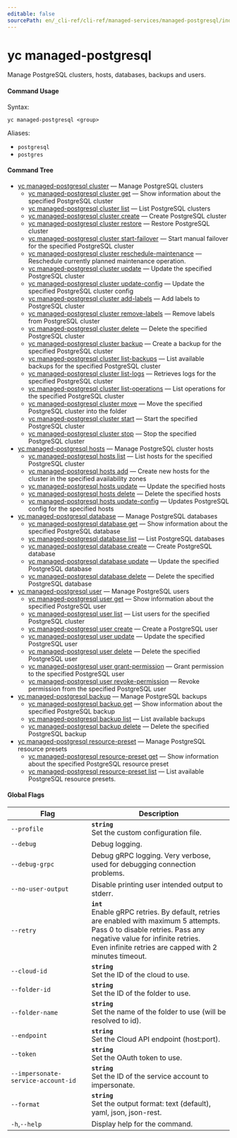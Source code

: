 ```yaml
---
editable: false
sourcePath: en/_cli-ref/cli-ref/managed-services/managed-postgresql/index.md
---
```


# yc managed-postgresql

Manage PostgreSQL clusters, hosts, databases, backups and users.

#### Command Usage

Syntax: 

`yc managed-postgresql <group>`

Aliases: 

- `postgresql`
- `postgres`

#### Command Tree

- [yc managed-postgresql cluster](cluster/index.md) — Manage PostgreSQL clusters
	- [yc managed-postgresql cluster get](cluster/get.md) — Show information about the specified PostgreSQL cluster
	- [yc managed-postgresql cluster list](cluster/list.md) — List PostgreSQL clusters
	- [yc managed-postgresql cluster create](cluster/create.md) — Create PostgreSQL cluster
	- [yc managed-postgresql cluster restore](cluster/restore.md) — Restore PostgreSQL cluster
	- [yc managed-postgresql cluster start-failover](cluster/start-failover.md) — Start manual failover for the specified PostgreSQL cluster
	- [yc managed-postgresql cluster reschedule-maintenance](cluster/reschedule-maintenance.md) — Reschedule currently planned maintenance operation.
	- [yc managed-postgresql cluster update](cluster/update.md) — Update the specified PostgreSQL cluster
	- [yc managed-postgresql cluster update-config](cluster/update-config.md) — Update the specified PostgreSQL cluster config
	- [yc managed-postgresql cluster add-labels](cluster/add-labels.md) — Add labels to PostgreSQL cluster
	- [yc managed-postgresql cluster remove-labels](cluster/remove-labels.md) — Remove labels from PostgreSQL cluster
	- [yc managed-postgresql cluster delete](cluster/delete.md) — Delete the specified PostgreSQL cluster
	- [yc managed-postgresql cluster backup](cluster/backup.md) — Create a backup for the specified PostgreSQL cluster
	- [yc managed-postgresql cluster list-backups](cluster/list-backups.md) — List available backups for the specified PostgreSQL cluster
	- [yc managed-postgresql cluster list-logs](cluster/list-logs.md) — Retrieves logs for the specified PostgreSQL cluster
	- [yc managed-postgresql cluster list-operations](cluster/list-operations.md) — List operations for the specified PostgreSQL cluster
	- [yc managed-postgresql cluster move](cluster/move.md) — Move the specified PostgreSQL cluster into the folder
	- [yc managed-postgresql cluster start](cluster/start.md) — Start the specified PostgreSQL cluster
	- [yc managed-postgresql cluster stop](cluster/stop.md) — Stop the specified PostgreSQL cluster
- [yc managed-postgresql hosts](hosts/index.md) — Manage PostgreSQL cluster hosts
	- [yc managed-postgresql hosts list](hosts/list.md) — List hosts for the specified PostgreSQL cluster
	- [yc managed-postgresql hosts add](hosts/add.md) — Create new hosts for the cluster in the specified availability zones
	- [yc managed-postgresql hosts update](hosts/update.md) — Update the specified hosts
	- [yc managed-postgresql hosts delete](hosts/delete.md) — Delete the specified hosts
	- [yc managed-postgresql hosts update-config](hosts/update-config.md) — Updates PostgreSQL config for the specified hosts
- [yc managed-postgresql database](database/index.md) — Manage PostgreSQL databases
	- [yc managed-postgresql database get](database/get.md) — Show information about the specified PostgreSQL database
	- [yc managed-postgresql database list](database/list.md) — List PostgreSQL databases
	- [yc managed-postgresql database create](database/create.md) — Create PostgreSQL database
	- [yc managed-postgresql database update](database/update.md) — Update the specified PostgreSQL database
	- [yc managed-postgresql database delete](database/delete.md) — Delete the specified PostgreSQL database
- [yc managed-postgresql user](user/index.md) — Manage PostgreSQL users
	- [yc managed-postgresql user get](user/get.md) — Show information about the specified PostgreSQL user
	- [yc managed-postgresql user list](user/list.md) — List users for the specified PostgreSQL cluster
	- [yc managed-postgresql user create](user/create.md) — Create a PostgreSQL user
	- [yc managed-postgresql user update](user/update.md) — Update the specified PostgreSQL user
	- [yc managed-postgresql user delete](user/delete.md) — Delete the specified PostgreSQL user
	- [yc managed-postgresql user grant-permission](user/grant-permission.md) — Grant permission to the specified PostgreSQL user
	- [yc managed-postgresql user revoke-permission](user/revoke-permission.md) — Revoke permission from the specified PostgreSQL user
- [yc managed-postgresql backup](backup/index.md) — Manage PostgreSQL backups
	- [yc managed-postgresql backup get](backup/get.md) — Show information about the specified PostgreSQL backup
	- [yc managed-postgresql backup list](backup/list.md) — List available backups
	- [yc managed-postgresql backup delete](backup/delete.md) — Delete the specified PostgreSQL backup
- [yc managed-postgresql resource-preset](resource-preset/index.md) — Manage PostgreSQL resource presets
	- [yc managed-postgresql resource-preset get](resource-preset/get.md) — Show information about the specified PostgreSQL resource preset
	- [yc managed-postgresql resource-preset list](resource-preset/list.md) — List available PostgreSQL resource presets.

#### Global Flags

| Flag | Description |
|----|----|
|`--profile`|<b>`string`</b><br/>Set the custom configuration file.|
|`--debug`|Debug logging.|
|`--debug-grpc`|Debug gRPC logging. Very verbose, used for debugging connection problems.|
|`--no-user-output`|Disable printing user intended output to stderr.|
|`--retry`|<b>`int`</b><br/>Enable gRPC retries. By default, retries are enabled with maximum 5 attempts.<br/>Pass 0 to disable retries. Pass any negative value for infinite retries.<br/>Even infinite retries are capped with 2 minutes timeout.|
|`--cloud-id`|<b>`string`</b><br/>Set the ID of the cloud to use.|
|`--folder-id`|<b>`string`</b><br/>Set the ID of the folder to use.|
|`--folder-name`|<b>`string`</b><br/>Set the name of the folder to use (will be resolved to id).|
|`--endpoint`|<b>`string`</b><br/>Set the Cloud API endpoint (host:port).|
|`--token`|<b>`string`</b><br/>Set the OAuth token to use.|
|`--impersonate-service-account-id`|<b>`string`</b><br/>Set the ID of the service account to impersonate.|
|`--format`|<b>`string`</b><br/>Set the output format: text (default), yaml, json, json-rest.|
|`-h`,`--help`|Display help for the command.|
